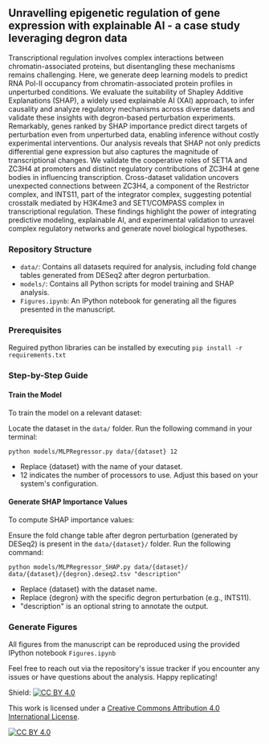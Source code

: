 ## Unravelling epigenetic regulation of gene expression with explainable AI - a case study leveraging degron data

Transcriptional regulation involves complex interactions between chromatin-associated proteins, but disentangling these mechanisms remains challenging. Here, we generate deep learning models to predict RNA Pol-II occupancy from chromatin-associated protein profiles in unperturbed conditions. We evaluate the suitability of Shapley Additive Explanations (SHAP), a widely used explainable AI (XAI) approach, to infer causality and analyze regulatory mechanisms across diverse datasets and validate these insights with degron-based perturbation experiments. Remarkably, genes ranked by SHAP importance predict direct targets of perturbation even from unperturbed data, enabling inference without costly experimental interventions. Our analysis reveals that SHAP not only predicts differential gene expression but also captures the magnitude of transcriptional changes. We validate the cooperative roles of SET1A and ZC3H4 at promoters and distinct regulatory contributions of ZC3H4 at gene bodies in influencing transcription. Cross-dataset validation uncovers unexpected connections between ZC3H4, a component of the Restrictor complex, and INTS11, part of the integrator complex, suggesting potential crosstalk mediated by H3K4me3 and SET1/COMPASS complex in transcriptional regulation. These findings highlight the power of integrating predictive modeling, explainable AI, and experimental validation to unravel complex regulatory networks and generate novel biological hypotheses.

### Repository Structure

- `data/`: Contains all datasets required for analysis, including fold change tables generated from DESeq2 after degron perturbation.
- `models/`: Contains all Python scripts for model training and SHAP analysis.
- `Figures.ipynb`: An IPython notebook for generating all the figures presented in the manuscript.

### Prerequisites

Reguired python libraries can be installed by executing `pip install -r requirements.txt`

### Step-by-Step Guide

#### Train the Model

To train the model on a relevant dataset:

Locate the dataset in the `data/` folder. Run the following command in your terminal:

`python models/MLPRegressor.py data/{dataset} 12`

- Replace {dataset} with the name of your dataset.
- 12 indicates the number of processors to use. Adjust this based on your system's configuration.

#### Generate SHAP Importance Values

To compute SHAP importance values:

Ensure the fold change table after degron perturbation (generated by DESeq2) is present in the `data/{dataset}/` folder. Run the following command:

`python models/MLPRegressor_SHAP.py data/{dataset}/ data/{dataset}/{degron}.deseq2.tsv "description"`

- Replace {dataset} with the dataset name.
- Replace {degron} with the specific degron perturbation (e.g., INTS11).
- "description" is an optional string to annotate the output.

### Generate Figures

All figures from the manuscript can be reproduced using the provided IPython notebook `Figures.ipynb`


Feel free to reach out via the repository's issue tracker if you encounter any issues or have questions about the analysis. Happy replicating!

Shield: [![CC BY 4.0][cc-by-shield]][cc-by]

This work is licensed under a
[Creative Commons Attribution 4.0 International License][cc-by].

[![CC BY 4.0][cc-by-image]][cc-by]

[cc-by]: http://creativecommons.org/licenses/by/4.0/
[cc-by-image]: https://i.creativecommons.org/l/by/4.0/88x31.png
[cc-by-shield]: https://img.shields.io/badge/License-CC%20BY%204.0-lightgrey.svg
